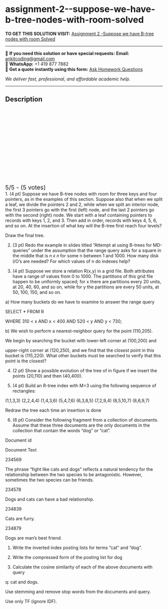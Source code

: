 # assignment-2--suppose-we-have-b-tree-nodes-with-room-solved
**TO GET THIS SOLUTION VISIT:** [Assignment 2 -Suppose we have B-tree nodes with room Solved](https://www.ankitcodinghub.com/product/assignment-2-suppose-b-tree-nodes-room-solved/)


---

📩 **If you need this solution or have special requests:** **Email:** ankitcoding@gmail.com  
📱 **WhatsApp:** +1 419 877 7882  
📄 **Get a quote instantly using this form:** [Ask Homework Questions](https://www.ankitcodinghub.com/services/ask-homework-questions/)

*We deliver fast, professional, and affordable academic help.*

---

<h2>Description</h2>



<div class="kk-star-ratings kksr-auto kksr-align-center kksr-valign-top" data-payload="{&quot;align&quot;:&quot;center&quot;,&quot;id&quot;:&quot;7756&quot;,&quot;slug&quot;:&quot;default&quot;,&quot;valign&quot;:&quot;top&quot;,&quot;ignore&quot;:&quot;&quot;,&quot;reference&quot;:&quot;auto&quot;,&quot;class&quot;:&quot;&quot;,&quot;count&quot;:&quot;5&quot;,&quot;legendonly&quot;:&quot;&quot;,&quot;readonly&quot;:&quot;&quot;,&quot;score&quot;:&quot;5&quot;,&quot;starsonly&quot;:&quot;&quot;,&quot;best&quot;:&quot;5&quot;,&quot;gap&quot;:&quot;4&quot;,&quot;greet&quot;:&quot;Rate this product&quot;,&quot;legend&quot;:&quot;5\/5 - (5 votes)&quot;,&quot;size&quot;:&quot;24&quot;,&quot;title&quot;:&quot;Assignment 2 -Suppose we have B-tree nodes with room Solved&quot;,&quot;width&quot;:&quot;138&quot;,&quot;_legend&quot;:&quot;{score}\/{best} - ({count} {votes})&quot;,&quot;font_factor&quot;:&quot;1.25&quot;}">

<div class="kksr-stars">

<div class="kksr-stars-inactive">
            <div class="kksr-star" data-star="1" style="padding-right: 4px">


<div class="kksr-icon" style="width: 24px; height: 24px;"></div>
        </div>
            <div class="kksr-star" data-star="2" style="padding-right: 4px">


<div class="kksr-icon" style="width: 24px; height: 24px;"></div>
        </div>
            <div class="kksr-star" data-star="3" style="padding-right: 4px">


<div class="kksr-icon" style="width: 24px; height: 24px;"></div>
        </div>
            <div class="kksr-star" data-star="4" style="padding-right: 4px">


<div class="kksr-icon" style="width: 24px; height: 24px;"></div>
        </div>
            <div class="kksr-star" data-star="5" style="padding-right: 4px">


<div class="kksr-icon" style="width: 24px; height: 24px;"></div>
        </div>
    </div>

<div class="kksr-stars-active" style="width: 138px;">
            <div class="kksr-star" style="padding-right: 4px">


<div class="kksr-icon" style="width: 24px; height: 24px;"></div>
        </div>
            <div class="kksr-star" style="padding-right: 4px">


<div class="kksr-icon" style="width: 24px; height: 24px;"></div>
        </div>
            <div class="kksr-star" style="padding-right: 4px">


<div class="kksr-icon" style="width: 24px; height: 24px;"></div>
        </div>
            <div class="kksr-star" style="padding-right: 4px">


<div class="kksr-icon" style="width: 24px; height: 24px;"></div>
        </div>
            <div class="kksr-star" style="padding-right: 4px">


<div class="kksr-icon" style="width: 24px; height: 24px;"></div>
        </div>
    </div>
</div>


<div class="kksr-legend" style="font-size: 19.2px;">
            5/5 - (5 votes)    </div>
    </div>
1. (4 pt) Suppose we have B-tree nodes with room for three keys and four pointers, as in the examples of this section. Suppose also that when we split a leaf, we divide the pointers 2 and 2, while when we split an interior node, the first 3 pointers go with the first (left) node, and the last 2 pointers go with the second (right) node. We start with a leaf containing pointers to records with keys 1, 2, and 3. Then add in order, records with keys 4, 5, 6, and so on. At the insertion of what key will the B-tree first reach four levels?

Draw the final tree.

2. (3 pt) Redo the example in slides titled “Attempt at using B-trees for MD-queries” under the assumption that the range query asks for a square in the middle that is 𝑛 𝑥 𝑛 for some n between 1 and 1000. How many disk I/O’s are needed? For which values of n do indexes help?

3. (4 pt) Suppose we store a relation R(x,y) in a grid file. Both attributes have a range of values from 0 to 1000. The partitions of this grid file happen to be uniformly spaced; for x there are partitions every 20 units, at 20, 40, 60, and so on, while for y the partitions are every 50 units, at 50, 100, 150, and so on.

a) How many buckets do we have to examine to answer the range query

SELECT * FROM R

WHERE 310 &lt; x AND x &lt; 400 AND 520 &lt; y AND y &lt; 730;

b) We wish to perform a nearest-neighbor query for the point (110,205).

We begin by searching the bucket with lower-left corner at (100,200) and

upper-right corner at (120,250), and we find that the closest point in this bucket is (115,220). What other buckets must be searched to verify that this point is the closest?

4. (2 pt) Show a possible evolution of the tree of in figure if we insert the points (20,110) and then (40,400).

5. (4 pt) Build an R-tree index with M=3 using the following sequence of rectangles:

(1,1,3,3) (2,2,4,4) (1,4,3,6) (5,4,7,6) (6,3,8,5) (7,2,9,4) (8,5,10,7) (8,6,9,7)

Redraw the tree each time an insertion is done

6. (6 pt) Consider the following fragment from a collection of documents. Assume that these three documents are the only documents in the collection that contain the words “dog” or “cat”.

Document id

Document Text

234569

The phrase “fight like cats and dogs” reflects a natural tendency for the relationship between the two species to be antagonistic. However, sometimes the two species can be friends.

234578

Dogs and cats can have a bad relationship.

234839

Cats are furry.

234879

Dogs are man’s best friend.

1. Write the inverted index posting lists for terms “cat” and “dog”.

2. Write the compressed form of the posting list for dog

3. Calculate the cosine similarity of each of the above documents with query

q: cat and dogs.

Use stemming and remove stop words from the documents and query.

Use only TF (ignore IDF).
